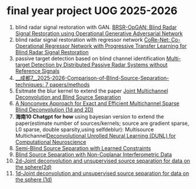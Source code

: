 # final year project UOG 2025-2026
1. blind radar signal restoration with GAN. [BRSR-OpGAN: Blind Radar Signal Restoration using Operational Generative Adversarial Network](https://github.com/MUzairZahid/Blind-Radar-Signal-Restoration)
2. blind radar signal restoration with regressor network [CoRe-Net: Co-Operational Regressor Network with Progressive Transfer Learning for Blind Radar Signal Restoration](https://github.com/MUzairZahid/Blind-Radar-Signal-Restoration)
3. passive target detection based on blind channel identification [Multi-target Detection by Distributed Passive Radar Systems without Reference Signals](https://github.com/LiuRuiQi/Blind-Channel-Identification)
4. [__成都7__2025-2026-Comparison-of-Blind-Source-Separation-techniques: 7 papers/methods](https://github.com/TUIlmenauAMS/Comparison-of-Blind-Source-Separation-techniques)
5. Esitmate the blur kernel to extend the paper [Joint Multichannel Deconvolution and Blind Source Separation](https://github.com/CEA-jiangming/DecGMCA?tab=readme-ov-file)
6. [A Nonconvex Approach for Exact and Efficient Multichannel Sparse Blind Deconvolution (1d and 2D)](https://github.com/qingqu06/MCS-BD/tree/master)
7. __海南10 Chatgpt for how__ using bayesian version to extend the paper(estimate number of sources/kernels; source are gradient sparse, L0 sparse, double sparsity,using selfdeblur): Multisource Multichannel[Deconvolutional Unrolled Neural Learning (DUNL) for Computational Neuroscience](https://github.com/btolooshams/dunl-compneuro)
8. [Semi-Blind Source Separation with Learned Constraints](https://github.com/RCarloniGertosio/sGMCA)
9. [Blind Source Separation with Non-Coplanar Interferometric Data](https://github.com/RCarloniGertosio/wGMCA)
10. [2d-Joint deconvolution and unsupervised source separation for data on the sphere(2d)](https://github.com/RCarloniGertosio/2DecGMCA)
11. [1d-Joint deconvolution and unsupervised source separation for data on the sphere (1d)](https://github.com/RCarloniGertosio/SDecGMCA)
